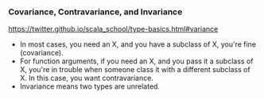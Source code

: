 ### Covariance, Contravariance, and Invariance
https://twitter.github.io/scala_school/type-basics.html#variance

* In most cases, you need an X, and you have a subclass of X, you're fine (covariance).
* For function arguments, if you need an X, and you pass it a subclass of X, you're in trouble when someone class it with a different subclass of X. In this case, you want contravariance.
* Invariance means two types are unrelated.